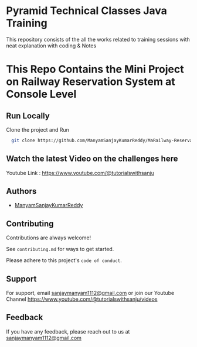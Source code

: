 
# Pyramid Technical Classes Java Training

This repository consists of the all the works related to training sessions with neat explanation with coding & Notes

# This Repo Contains the Mini Project on Railway Reservation System at Console Level 



## Run Locally

Clone the project and Run

```bash
  git clone https://github.com/ManyamSanjayKumarReddy/MaRailway-Reservation-System-Console-Level.git
```


## Watch  the latest Video on the challenges here

Youtube Link : https://www.youtube.com/@tutorialswithsanju


## Authors

- [ManyamSanjayKumarReddy](https://www.github.com/ManyamSanjayKumarReddy)


## Contributing

Contributions are always welcome!

See `contributing.md` for ways to get started.

Please adhere to this project's `code of conduct`.


## Support

For support, email sanjaymanyam1112@gmail.com or join our Youtube Channel https://www.youtube.com/@tutorialswithsanju/videos


## Feedback

If you have any feedback, please reach out to us at sanjaymanyam1112@gmail.com


